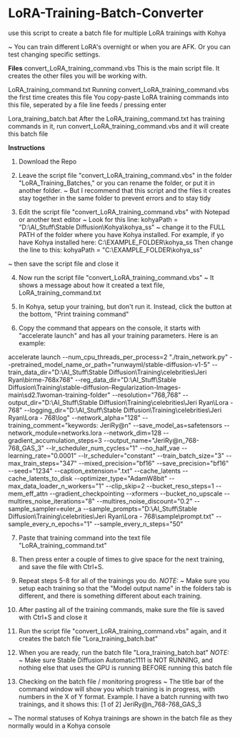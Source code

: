 # LoRA-Training-Batch-Converter
use this script to create a batch file for multiple LoRA trainings with Kohya

~ You can train different LoRA's overnight or when you are AFK. Or you can test changing specific settings.

**Files**
convert_LoRA_training_command.vbs
  This is the main script file. It creates the other files you will be working with.

LoRA_training_command.txt
  Running convert_LoRA_training_command.vbs the first time creates this file
  You copy-paste LoRA training commands into this file, seperated by a file line feeds / pressing enter

Lora_training_batch.bat
  After the LoRA_training_command.txt has training commands in it, run convert_LoRA_training_command.vbs and it will create this batch file


**Instructions**


1. Download the Repo

2. Leave the script file "convert_LoRA_training_command.vbs" in the folder "LoRA_Training_Batches,"
or you can rename the folder, or put it in another folder.
~ But I recommend that this script and the files it creates stay together in the same folder to prevent errors and to stay tidy

3. Edit the script file "convert_LoRA_training_command.vbs" with Notepad or another text editor
~ Look for this line:
  kohyaPath = "D:\AI_Stuff\Stable Diffusion\Kohya\kohya_ss"
~ change it to the FULL PATH of the folder where you have Kohya installed.
  For example, if yo have Kohya installed here:
  C:\EXAMPLE_FOLDER\kohya_ss
  Then change the line to this:
  kohyaPath = "C:\EXAMPLE_FOLDER\kohya_ss"

~ then save the script file and close it

4. Now run the script file "convert_LoRA_training_command.vbs"
~ It shows a message about how it created a text file, LoRA_training_command.txt

5. In Kohya, setup your training, but don't run it. Instead, click the button at the bottom, "Print training command"

6. Copy the command that appears on the console, it starts with "accelerate launch" and has all your training parameters.
Here is an example:

accelerate launch --num_cpu_threads_per_process=2 "./train_network.py" --pretrained_model_name_or_path="runwayml/stable-diffusion-v1-5" --train_data_dir="D:\AI_Stuff\Stable Diffusion\Training\celebrities\Jeri Ryan\birme-768x768" --reg_data_dir="D:\AI_Stuff\Stable Diffusion\Training\stable-diffusion-Regularization-Images-main\sd2.1\woman-training-folder" --resolution="768,768" --output_dir="D:\AI_Stuff\Stable Diffusion\Training\celebrities\Jeri Ryan\Lora - 768" --logging_dir="D:\AI_Stuff\Stable Diffusion\Training\celebrities\Jeri Ryan\Lora - 768\log" --network_alpha="128" --training_comment="keywords: JeriRy@n" --save_model_as=safetensors --network_module=networks.lora --network_dim=128 --gradient_accumulation_steps=3 --output_name="JeriRy@n_768-768_GAS_3" --lr_scheduler_num_cycles="1" --no_half_vae --learning_rate="0.0001" --lr_scheduler="constant" --train_batch_size="3" --max_train_steps="347" --mixed_precision="bf16" --save_precision="bf16" --seed="1234" --caption_extension=".txt" --cache_latents --cache_latents_to_disk --optimizer_type="AdamW8bit" --max_data_loader_n_workers="1" --clip_skip=2 --bucket_reso_steps=1 --mem_eff_attn --gradient_checkpointing --xformers --bucket_no_upscale --multires_noise_iterations="8" --multires_noise_discount="0.2" --sample_sampler=euler_a --sample_prompts="D:\AI_Stuff\Stable Diffusion\Training\celebrities\Jeri Ryan\Lora - 768\sample\prompt.txt" --sample_every_n_epochs="1" --sample_every_n_steps="50"

7. Paste that training command into the text file "LoRA_training_command.txt"

8. Then press enter a couple of times to give space for the next training, and save the file with Ctrl+S.

9. Repeat steps 5-8 for all of the trainings you do.
  _NOTE:_
~ Make sure you setup each training so that the "Model output name" in the folders tab is different, and there is something different about each training.

10. After pasting all of the training commands, make sure the file is saved with Ctrl+S and close it

11. Run the script file "convert_LoRA_training_command.vbs" again, and it creates the batch file "Lora_training_batch.bat"

12. When you are ready, run the batch file "Lora_training_batch.bat"
  _NOTE:_
~ Make sure Stable Diffusion Automatic1111 is NOT RUNNING, and nothing else that uses the GPU is running BEFORE running this batch file

13. Checking on the batch file / monitoring progress
~ The title bar of the command window will show you which training is in progress, with numbers in the X of Y format.
  Example. I have a batch running with two trainings, and it shows this:
  [1 of 2] JeriRy@n_768-768_GAS_3

~ The normal statuses of Kohya trainings are shown in the batch file as they normally would in a Kohya console





